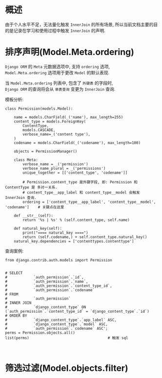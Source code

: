 # 概述
由于个人水平不足，无法量化触发 `InnerJoin` 的所有场景, 所以当前文档主要的目的是记录在学习和使用过程中触发 `InnerJoin` 的声明.  

# 排序声明(Model.Meta.ordering)
`Django ORM` 的 `Meta` 元数据选项中, 支持 `ordering` 选项,  
`Model.Meta.ordering` 选项用于更改 `Model` 的默认表现.  

当 `Model.Meta.ordering` 列表中, 包含了 `外键表` 的字段时,   
`Django ORM` 的查询将会从 `单表查询` 变更为 `InnerJoin` 查询.  

模板分析:  
```python3
class Permission(models.Model):
    
    name = models.CharField(_('name'), max_length=255)
    content_type = models.ForeignKey(
        ContentType,
        models.CASCADE,
        verbose_name=_('content type'),
    )
    codename = models.CharField(_('codename'), max_length=100)

    objects = PermissionManager()

    class Meta:
        verbose_name = _('permission')
        verbose_name_plural = _('permissions')
        unique_together = [['content_type', 'codename']]
        
        # Permission.content_type 是外键字段, 即: Permission 和 ContentType 是 多对一关系.  
        # content_type__app_label 和 content_type__model 会触发 InnerJoin 查询.  
        ordering = ['content_type__app_label', 'content_type__model', 'codename']    # 关键点在这里

    def __str__(self):
        return '%s | %s' % (self.content_type, self.name)

    def natural_key(self):
        print("==== natural_key ====")
        return (self.codename,) + self.content_type.natural_key()
    natural_key.dependencies = ['contenttypes.contenttype']
```

查询案例:   
```python3
from django.contrib.auth.models import Permission


# SELECT 
#            `auth_permission`.`id`,
#            `auth_permission`.`name`,
#            `auth_permission`.`content_type_id`,
#            `auth_permission`.`codename`
# FROM 
#            `auth_permission`
# INNER JOIN 
#            `django_content_type` ON (`auth_permission`.`content_type_id` = `django_content_type`.`id`)
# ORDER BY 
#            `django_content_type`.`app_label` ASC,
#            `django_content_type`.`model` ASC,
#            `auth_permission`.`codename` ASC';
perms = Permission.objects.all()
list(perms)                                    # 触发 sql
```

&nbsp;  
# 筛选过滤(Model.objects.filter)
